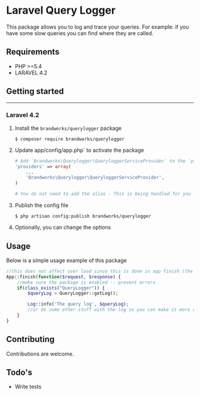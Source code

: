# Laravel Query Logger

This package allows you to log and trace your queries.
For example: if you have some slow queries you can find where they are called.


## Requirements

- PHP >=5.4
- LARAVEL 4.2

## Getting started
------------------

### Laravel 4.2

1.  Install the `brandworks/querylogger` package

    ```shell
    $ composer require brandworks/querylogger
    ```

1. Update app/config/app.php` to activate the package

    ```php
    # Add `Brandworks\Querylogger\QueryloggerServiceProvider` to the `providers` array
    'providers' => array(
        ...
        'Brandworks\Querylogger\QueryloggerServiceProvider',
    )

    # You do not need to add the alias - This is being handled for you in the service provider

1.  Publish the config file

    ```shell
    $ php artisan config:publish brandworks/querylogger
    ```

1.  Optionally, you can change the options


## Usage
Below is a simple usage example of this package

```php
//this does not affect user load since this is done in app finish (the client did already receive response)
App::finish(function($request, $response) {
    //make sure the package is enabled -- prevent errors
    if(class_exists("QueryLogger")) {
        $queryLog = QueryLogger::getLog();

        Log::info('The query log', $queryLog);
        //or do some other stuff with the log so you can make it more readale/filter on query time/...
    }
}
```


## Contributing

Contributions are welcome.

## Todo's

- Write tests
